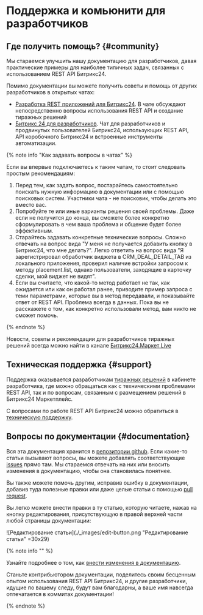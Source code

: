 # Поддержка и комьюнити для разработчиков

## Где получить помощь? {#community}

Мы стараемся улучшить нашу документацию для разработчиков, давая практические примеры для наиболее типичных задач, связанных с использованием REST API Битрикс24.

Помимо документации вы можете получить советы и помощь от других разработчиков в открытых чатах:

- [Разработка REST приложений для Битрикс24](https://t.me/bitrix24apps). В чате обсуждают непосредственно вопросы использования REST API и создание тиражных решений
- [Битрикс 24 для разработчиков](https://t.me/bit24dev). Чат для разработчиков и продвинутых пользователей Битрикс24, использующих REST API, API коробочного Битрикс24 и встроенные инструменты автоматизации.

{% note info "Как задавать вопросы в чатах" %}

Если вы впервые подключаетесь к таким чатам, то стоит следовать простым рекомендациям:

1. Перед тем, как задать вопрос, постарайтесь самостоятельно поискать нужную информацию в документации или с помощью поисковых систем. Участники чата - не поисковик, чтобы делать это вместо вас.
2. Попробуйте те или иные варианты решения своей проблемы. Даже если не получится до конца, вы сможете более конкретно сформулировать в чем ваша проблема и общение будет более эффективным.
3. Старайтесь задавать конкретные технические вопросы. Сложно отвечать на вопрос вида "У меня не получается добавить кнопку в Битрикс24, что мне делать?". Легко ответить на вопрос вида "Я зарегистрировал обработчик виджета в CRM_DEAL_DETAIL_TAB из локального приложения, проверил наличие встройки запросом к методу placement.list, однако пользователи, заходящие в карточку сделки, мой виджет не видят".
4. Если вы считаете, что какой-то метод работает не так, как ожидается или как он работал ранее, приводите пример запроса с теми параметрами, которые вы в метод передавали, и показывайте ответ от REST API. Проблема всегда в данных. Пока вы не расскажете о том, как конкретно использовали метод, вам никто не сможет помочь.

{% endnote %}

Новости, советы и рекомендации для разработчиков тиражных решений всегда можно найти в канале  [Битрикс24.Маркет Live](https://t.me/b24marketlive)

## Техническая поддержка {#support}

Поддержка оказывается разработчикам [тиражных решений](./market/index.md) в кабинете разработчика, где можно обращаться как с техническими проблемами REST API, так и по вопросам, связанным с размещением решений в Битрикс24 Маркетплейс.

С вопросами по работе REST API Битрикс24 можно обратиться в [техническую поддержку](./bitrix-support.md).

## Вопросы по документации {#documentation}

Вся эта документация хранится в [репозитории github](https://github.com/bitrix-tools/b24-rest-docs). Если какие-то статьи вызывают вопросы, вы можете добавлять соответствующие [issues](https://github.com/bitrix-tools/b24-rest-docs/issues) прямо там. Мы стараемся отвечать на них или вносить изменения в документацию, чтобы она становилась понятнее.

Вы также можете помочь другим, исправив ошибку в документации, добавив туда полезные правки или даже целые статьи с помощью [pull request](https://github.com/bitrix-tools/b24-rest-docs/pulls).

Вы легко можете внести правки в ту статью, которую читаете, нажав на кнопку редактирования, присутствующую в правой верхней части любой страницы документации:

![Редактирование статьи](./_images/edit-button.png "Редактирование статьи" =30x29)

{% note info "" %}

Узнайте подробнее о том, как [внести изменения в документацию](./change-article.md).

Станьте контрибьютором документации, поделитесь своим бесценным опытом использования REST API Битрикс24, и другие разработчики, идущие по вашему следу, будут вам благодарны, а ваше имя навсегда отпечатается в коммитах документации!


{% endnote %}
